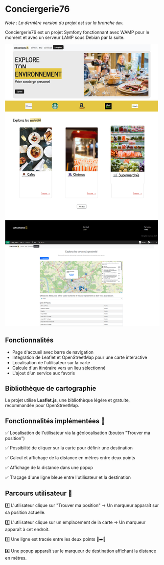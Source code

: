 # Conciergerie76

*Note : La dernière version du projet est sur la branche `dev`.*

Conciergerie76 est un projet Symfony fonctionnant avec WAMP pour le moment et avec un serveur LAMP sous Debian par la suite.


<img src="/screenshots/landing-page-2.png" alt="screenshot" width="500" height="650"> <br>
<img src="/screenshots/map-itiniraire.png" alt="screenshot" > 


## Fonctionnalités
- Page d'accueil avec barre de navigation
- Intégration de Leaflet et OpenStreetMap pour une carte interactive
- Localisation de l'utilisateur sur la carte
- Calcule d'un itinéraire vers un lieu sélectionné
- L'ajout d’un service aux favoris




## Bibliothèque de cartographie
Le projet utilise **Leaflet.js**, une bibliothèque légère et gratuite, recommandée pour OpenStreetMap.

## Fonctionnalités implémentées 🎯
✅ Localisation de l'utilisateur via la géolocalisation (bouton "Trouver ma position")

✅ Possibilité de cliquer sur la carte pour définir une destination

✅ Calcul et affichage de la distance en mètres entre deux points

✅ Affichage de la distance dans une popup

✅ Traçage d'une ligne bleue entre l'utilisateur et la destination

## Parcours utilisateur 🎨
1️⃣ L'utilisateur clique sur "Trouver ma position" → Un marqueur apparaît sur sa position actuelle.

2️⃣ L'utilisateur clique sur un emplacement de la carte → Un marqueur apparaît à cet endroit.

3️⃣ Une ligne est tracée entre les deux points 📍➡️📍

4️⃣ Une popup apparaît sur le marqueur de destination affichant la distance en mètres.

